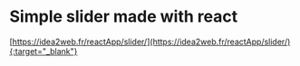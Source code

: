 # Simple slider made with react

[https://idea2web.fr/reactApp/slider/](https://idea2web.fr/reactApp/slider/){:target="_blank"}
